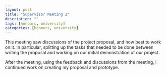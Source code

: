 ```yaml
---
layout: post
title: "Supervisor Meeting 2"
description: ""
tags: [honours, university]
categories: [honours, university]
---
```


This meeting saw discussions of the project proposal, and how best to work on it. In particular, splitting up the tasks that needed to be done between writing the proposal and working on our initial demonstration of our project.

After the meeting, using the feedback and discussions from the meeting, I continued work on creating my proposal and prototype.
